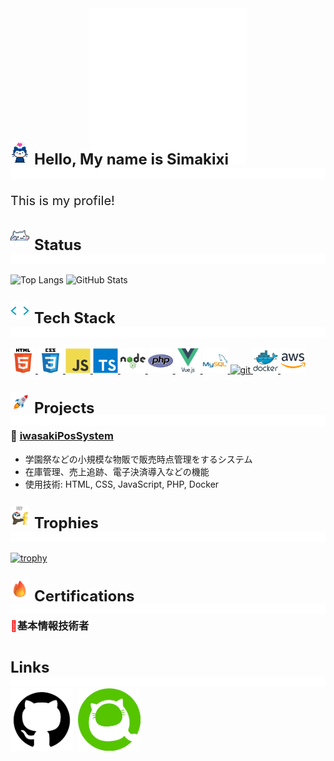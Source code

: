 <div align="center">
  <img src="images/Let&apos;sCODE.gif" width="250" style="margin-bottom:-50px;">
</div>

<div style="display: flex; align-items: center; gap: 8px;">
<img src="images/Hello.gif" width="30">
  <p style="font-size: 24px; margin-bottom: 0; font-weight: bold;">Hello, My name is Simakixi</p>
</div>
<img src="images/LINE.gif">
<p style="font-size: 20px;">This is my profile!</p>

<div style="display: flex; align-items: center; gap: 8px;">
<img src="images/猫タイピング.gif" width="30">
<p style="font-size: 24px; margin-bottom: 0; font-weight: bold;">Status</p>
</div>
<img src="images/LINE.gif">

![Top Langs](https://github-readme-stats.vercel.app/api/top-langs/?username=yourusername&layout=compact)
![GitHub Stats](https://github-readme-stats.vercel.app/api?username=yourusername&show_icons=true&theme=radical)

<div style="display: flex; align-items: center; gap: 8px;">
<img src="images/skills.gif" width="30">
<p style="font-size: 24px; margin-bottom: 0; font-weight: bold;">Tech Stack</p>
</div>
<img src="images/LINE.gif">
<p align="left">
  <a href="https://www.w3.org/html/" target="_blank" rel="noreferrer">
    <img src="https://raw.githubusercontent.com/devicons/devicon/master/icons/html5/html5-original-wordmark.svg" alt="html5" width="40" height="40"/>
  </a>
  <a href="https://www.w3schools.com/css/" target="_blank" rel="noreferrer">
    <img src="https://raw.githubusercontent.com/devicons/devicon/master/icons/css3/css3-original-wordmark.svg" alt="css3" width="40" height="40"/>
  </a>
  <a href="https://developer.mozilla.org/en-US/docs/Web/JavaScript" target="_blank" rel="noreferrer">
    <img src="https://raw.githubusercontent.com/devicons/devicon/master/icons/javascript/javascript-original.svg" alt="javascript" width="40" height="40"/>
  </a>
  <a href="https://www.typescriptlang.org/" target="_blank" rel="noreferrer">
    <img src="https://raw.githubusercontent.com/devicons/devicon/master/icons/typescript/typescript-original.svg" alt="typescript" width="40" height="40"/>
  </a>
  <a href="https://nodejs.org" target="_blank" rel="noreferrer">
    <img src="https://raw.githubusercontent.com/devicons/devicon/master/icons/nodejs/nodejs-original-wordmark.svg" alt="nodejs" width="40" height="40"/>
  </a>
  <a href="https://www.php.net" target="_blank" rel="noreferrer">
    <img src="https://raw.githubusercontent.com/devicons/devicon/master/icons/php/php-original.svg" alt="php" width="40" height="40"/>
  </a>
  <a href="https://vuejs.org/" target="_blank" rel="noreferrer">
    <img src="https://raw.githubusercontent.com/devicons/devicon/master/icons/vuejs/vuejs-original-wordmark.svg" alt="vuejs" width="40" height="40"/>
  </a>
  <a href="https://www.mysql.com/" target="_blank" rel="noreferrer">
    <img src="https://raw.githubusercontent.com/devicons/devicon/master/icons/mysql/mysql-original-wordmark.svg" alt="mysql" width="40" height="40"/>
  </a>
  <a href="https://git-scm.com/" target="_blank" rel="noreferrer">
    <img src="https://www.vectorlogo.zone/logos/git-scm/git-scm-icon.svg" alt="git" width="40" height="40"/>
  </a>
  <a href="https://www.docker.com/" target="_blank" rel="noreferrer">
    <img src="https://raw.githubusercontent.com/devicons/devicon/master/icons/docker/docker-original-wordmark.svg" alt="docker" width="40" height="40"/>
  </a>
  <a href="https://aws.amazon.com" target="_blank" rel="noreferrer">
    <img src="https://raw.githubusercontent.com/devicons/devicon/master/icons/amazonwebservices/amazonwebservices-original-wordmark.svg" alt="aws" width="40" height="40"/>
  </a>
</p>

<div style="display: flex; align-items: center; gap: 8px; margin-bottom: -20px;">
<img src="images/Project.gif" width="30">
  <p style="font-size: 24px; margin-bottom: 0; font-weight: bold;">Projects</p>
</div>
<img src="images/LINE.gif" style="margin-bottom: -20px;">

### 🔸 [iwasakiPosSystem](https://github.com/kurappy-14/iwasakiPosSystem)
- 学園祭などの小規模な物販で販売時点管理をするシステム
- 在庫管理、売上追跡、電子決済導入などの機能
- 使用技術: HTML, CSS, JavaScript, PHP, Docker

<div style="display: flex; align-items: center; gap: 8px;">
<img src="images/Trophies.gif" width="30">
  <p style="font-size: 24px; margin-bottom: 0; font-weight: bold;">Trophies</p>
</div>
<img src="images/LINE.gif">

[![trophy](https://github-profile-trophy.vercel.app/?username=simakixi)](https://github.com/simakixi/github-profile-trophy)

<div style="display: flex; align-items: center; gap: 8px; margin-bottom: -20px;">
<img src="images/fire.png" width="30">
  <p style="font-size: 24px; margin-bottom: 0; font-weight: bold;">Certifications</p>
</div>
<img src="images/LINE.gif" style="margin-bottom: -20px;">
<h3><span style="color: red;">🔸</span>基本情報技術者</h3>

<div style="display: flex; align-items: center; gap: 8px;>
<img src="images/Link.gif" width="30">
  <p style="font-size: 24px; margin-bottom: 0; font-weight: bold;">Links</p>
</div>
<img src="images/LINE.gif">

<div style="display: flex; align-items: center; gap: 8px;">
  <a href="https://github.com/simakixi" target="_blank" rel="noopener noreferrer">
    <img src="images/github.png" alt="github" width="100" />
  </a>
  <a href="https://qiita.com/simakixi" target="_blank">
    <img src="images/qiita.png" alt="github" width="100" />
  </a>
</div>